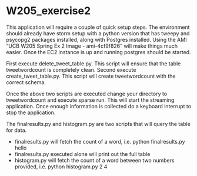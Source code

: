 # W205_exercise2

This application will require a couple of quick setup steps. The environment should already have storm setup with a python version that has tweepy and psycopg2 packages installed, along with Postgres installed. Using the AMI “UCB W205 Spring Ex 2 Image - ami-4cf9f826” will make things much easier. Once the EC2 instance is up and running postgres should be started.

First execute delete_tweet_table.py. This script will ensure that the table tweetwordcount is completely clean.
Second execute create_tweet_table.py. This script will create tweetwordcount with the correct schema.

Once the above two scripts are executed change your directory to tweetwordcount and execute sparse run. This will start the streaming application. Once enough information is collected do a keyboard interrupt to stop the application.

The finalresults.py and histogram.py are two scripts that will query the table for data. 
  - finalresults.py will fetch the count of a word, i.e. python finalresults.py hello
  - finalresults.py executed alone will print out the full table
  - histogram.py will fetch the count of a word between two numbers provided, i.e. python histogram.py 2 4
